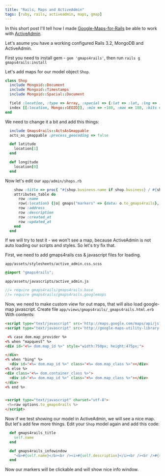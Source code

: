 ```yaml
---
title: "Rails, Maps and ActiveAdmin"
tags: [ruby, rails, activeadmin, maps, gmap]
---
```


In this short post I'll tell how I made [Google-Maps-for-Rails](https://github.com/apneadiving/Google-Maps-for-Rails) be able to work with [ActiveAdmin](http://activeadmin.info).

Let's asume you have a working configured Rails 3.2, MongoDB and ActiveAdmin.

First you need to install gem - `gem 'gmaps4rails'`, then run `rails g gmaps4rails:install`

<!-- more -->

Let's add maps for our model object `Shop`.

``` ruby
class Shop
  include Mongoid::Document
  include Mongoid::Timestamps
  include Mongoid::Spacial::Document

  field :location, :type => Array, :spacial => {:lat => :lat, :lng => :lng, :return_array => true }
  index [[:location, Mongo::GEO2D]], :min => -180, :max => 180, :bits => 24, :background => true
end
```


We need to change it a bit and add this things:

``` ruby
  include Gmaps4rails::ActsAsGmappable
  acts_as_gmappable :process_geocoding => false

  def latitude
    location[1]
  end

  def longitude
    location[0]
  end
```


Now let's edit our `app/admin/shops.rb`

``` ruby
    show :title => proc{ "#{shop.business.name if shop.business} / #{shop.name}" } do
    attributes_table do
      row :name
      row(:location) {|o| gmaps("markers" => {data: o.to_gmaps4rails}, "map_options" =>  { auto_zoom: false, zoom: 15 }) }
      row :address
      row :description
      row :created_at
      row :updated_at
    end
  end
```


If we will try to test it - we won't see a map, because ActiveAdmin is not auto loading our scripts and styles. So let's try fix that.

First, we need to add gmaps4rails css & javascript files for loading.

`app/assets/stylesheets/active_admin.css.scss`

``` css
@import "gmaps4rails";
```


`app/assets/javascripts/active_admin.js`

``` javascript
//= require gmaps4rails/gmaps4rails.base
//= require gmaps4rails/gmaps4rails.googlemaps
```


Now, we need to make custom view for out maps, that will also load google-map javascript. Create file `app/views/gmaps4rails/_gmaps4rails.html.erb` With contents:

``` html
<script type="text/javascript" src='http://maps.google.com/maps/api/js?sensor=true'></script>
<script type="text/javascript" src='http://google-maps-utility-library-v3.googlecode.com/svn/tags/markerclusterer/1.0/src/markerclusterer_compiled.js'></script>

 <% case dom.map_provider %>
<% when "mapquest" %>
<div id="<%= dom.map_id %>" style="width:750px; height:475px;">

</div>
<% when "bing" %>
  <div id="<%= dom.map_id %>" class="<%= dom.map_class %>"></div>
<% else %>
<div class="<%= dom.container_class %>">
  <div id="<%= dom.map_id %>" class="<%= dom.map_class %>"></div>
</div>
<% end %>


<script type="text/javascript" charset="utf-8">
 <%=raw options.to_gmaps4rails %>
</script>
```


Now if we test showing our model in ActiveAdmin, we will see a nice map. But let's add few more things. Edit your `Shop` model again and add this code:

``` ruby
  def gmaps4rails_title
    self.name
  end

  def gmaps4rails_infowindow
    "<b>#{self.name}</b><br /><i>#{self.description}</i><br /><br />#{self.address}<br /><i>#{self.location.join(', ')}</i>"
  end
```


Now our markers will be clickable and will show nice info window.
